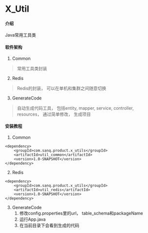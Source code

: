 # X_Util

#### 介绍
Java常用工具类

#### 软件架构
1. Common
> 常用工具类封装
2. Redis
> Redis的封装， 可以在单机和集群之间随意切换
3. GenerateCode
> 自动生成代码工具， 包括entity, mapper, service, controller, resources， 通过简单修改， 生成项目

#### 安装教程

1. Common

```
<dependency>
    <groupId>com.sanq.product.x_utils</groupId>
    <artifactId>util_common</artifactId>
    <version>1.0-SNAPSHOT</version>
</dependency>
```
2. Redis

```
<dependency>
    <groupId>com.sanq.product.x_utils</groupId>
    <artifactId>util_redis</artifactId>
    <version>1.0-SNAPSHOT</version>
</dependency>
```

3. GenerateCode
    1. 修改config.properties里的url， table_schema和packageName
    2. 运行App.java
    3. 在当前目录下会看到生成的代码

